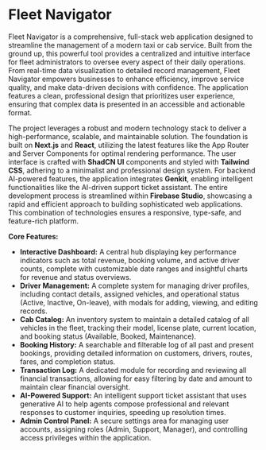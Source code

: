 # Fleet Navigator

Fleet Navigator is a comprehensive, full-stack web application designed to streamline the management of a modern taxi or cab service. Built from the ground up, this powerful tool provides a centralized and intuitive interface for fleet administrators to oversee every aspect of their daily operations. From real-time data visualization to detailed record management, Fleet Navigator empowers businesses to enhance efficiency, improve service quality, and make data-driven decisions with confidence. The application features a clean, professional design that prioritizes user experience, ensuring that complex data is presented in an accessible and actionable format.

The project leverages a robust and modern technology stack to deliver a high-performance, scalable, and maintainable solution. The foundation is built on **Next.js** and **React**, utilizing the latest features like the App Router and Server Components for optimal rendering performance. The user interface is crafted with **ShadCN UI** components and styled with **Tailwind CSS**, adhering to a minimalist and professional design system. For backend AI-powered features, the application integrates **Genkit**, enabling intelligent functionalities like the AI-driven support ticket assistant. The entire development process is streamlined within **Firebase Studio**, showcasing a rapid and efficient approach to building sophisticated web applications. This combination of technologies ensures a responsive, type-safe, and feature-rich platform.

**Core Features:**

*   **Interactive Dashboard:** A central hub displaying key performance indicators such as total revenue, booking volume, and active driver counts, complete with customizable date ranges and insightful charts for revenue and status overviews.
*   **Driver Management:** A complete system for managing driver profiles, including contact details, assigned vehicles, and operational status (Active, Inactive, On-leave), with modals for adding, viewing, and editing records.
*   **Cab Catalog:** An inventory system to maintain a detailed catalog of all vehicles in the fleet, tracking their model, license plate, current location, and booking status (Available, Booked, Maintenance).
*   **Booking History:** A searchable and filterable log of all past and present bookings, providing detailed information on customers, drivers, routes, fares, and completion status.
*   **Transaction Log:** A dedicated module for recording and reviewing all financial transactions, allowing for easy filtering by date and amount to maintain clear financial oversight.
*   **AI-Powered Support:** An intelligent support ticket assistant that uses generative AI to help agents compose professional and relevant responses to customer inquiries, speeding up resolution times.
*   **Admin Control Panel:** A secure settings area for managing user accounts, assigning roles (Admin, Support, Manager), and controlling access privileges within the application.